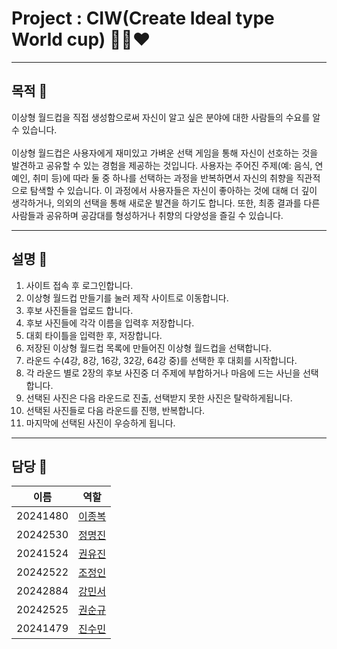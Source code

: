 # Project : CIW(Create Ideal type World cup) 👩🏻❤
___
## 목적 🔎
이상형 월드컵을 직접 생성함으로써 자신이 알고 싶은 분야에 대한 사람들의 수요를 알 수 있습니다.<br><br>
이상형 월드컵은 사용자에게 재미있고 가벼운 선택 게임을 통해 자신이 선호하는 것을 발견하고 공유할 수 있는 경험을 제공하는 것입니다. 사용자는 주어진 주제(예: 음식, 연예인, 취미 등)에 따라 둘 중 하나를 선택하는 과정을 반복하면서 자신의 취향을 직관적으로 탐색할 수 있습니다. 이 과정에서 사용자들은 자신이 좋아하는 것에 대해 더 깊이 생각하거나, 의외의 선택을 통해 새로운 발견을 하기도 합니다. 또한, 최종 결과를 다른 사람들과 공유하며 공감대를 형성하거나 취향의 다양성을 즐길 수 있습니다.

___
## 설명 📰
1. 사이트 접속 후 로그인합니다.
2. 이상형 월드컵 만들기를 눌러 제작 사이트로 이동합니다.
3. 후보 사진들을 업로드 합니다.
4. 후보 사진들에 각각 이름을 입력후 저장합니다.
5. 대회 타이틀을 입력한 후, 저장합니다.
6. 저장된 이상형 월드컵 목록에 만들어진 이상형 월드컵을 선택합니다.
7. 라운드 수(4강, 8강, 16강, 32강, 64강 중)를 선택한 후 대회를 시작합니다.
8. 각 라운드 별로 2장의 후보 사진중 더 주제에 부합하거나 마음에 드는 사닌을 선택합니다.
9. 선택된 사진은 다음 라운드로 진출, 선택받지 못한 사진은 탈락하게됩니다.
10. 선택된 사진들로 다음 라운드를 진행, 반복합니다.
11. 마지막에 선택된 사진이 우승하게 됩니다.
___
## 담당 👤
|이름|역할|
|--|--|
|20241480|[이종복](https://github.com/JONGBOK1)|이상형 월드컵 만들기 툴 제작 🔧|,
|20242530|[정명진](https://github.com/wamong)|이상형 월드컵 만들기 툴 제작 🔧|,
|20241524|[권유진](https://github.com/jojeongin313)|총괄😎|, 
|20242522|[조정인](https://github.com/jojeongin313)|웹사이트 html로 제작 🖱|,
|20242884|[강민서](https://github.com/alstj003)|예시 월드컵 제작 및 자료조사 📷|, 
|20242525|[권순규](https://github.com/soon15)|예시 월드컵 제작 및 자료조사 📷|,
|20241479|[진수민](https://github.com/jinsumin81)|깃허브 관리 및 정리 ⚙|
